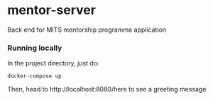 # mentor-server
Back end for MITS mentorship programme application 
<br/>




### Running locally

In the project directory, just do:
```console
docker-compose up
```
Then, head to http://localhost:8080/here to see a greeting message 
